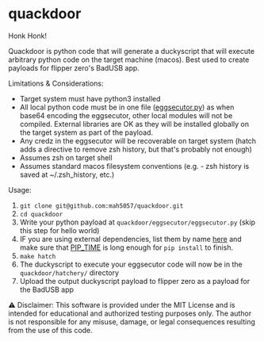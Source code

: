 # quackdoor

Honk Honk!

Quackdoor is python code that will generate a duckyscript that will execute arbitrary python code on the target machine (macos). Best used to create payloads for flipper zero's BadUSB app.

Limitations & Considerations:
- Target system must have python3 installed
- All local python code must be in one file ([eggsecutor.py](https://github.com/mah5057/quackdoor/blob/main/quackdoor/eggsecutor/eggsecutor.py)) as when base64 encoding the eggsecutor, other local modules will not be compiled. External libraries are OK as they will be installed globally on the target system as part of the payload.
- Any credz in the eggsecutor will be recoverable on target system (hatch adds a directive to remove zsh history, but that's probably not enough)
- Assumes zsh on target shell
- Assumes standard macos filesystem conventions (e.g. - zsh history is saved at ~/.zsh_history, etc.)

Usage:
1. `git clone git@github.com:mah5057/quackdoor.git`
2. `cd quackdoor`
3. Write your python payload at `quackdoor/eggsecutor/eggsecutor.py` (skip this step for hello world)
4. IF you are using external dependencies, list them by name [here](https://github.com/mah5057/quackdoor/blob/main/quackdoor/incubator/hatch.py#L18) and make sure that [PIP_TIME](https://github.com/mah5057/quackdoor/blob/main/quackdoor/incubator/hatch.py#L17) is long enough for `pip install` to finish.
5. `make hatch`
6. The duckyscript to execute your eggsecutor code will now be in the `quackdoor/hatchery/` directory
7. Upload the output duckyscript payload to flipper zero as a payload for the BadUSB app

⚠️ Disclaimer:
This software is provided under the MIT License and is intended for educational and authorized testing purposes only. The author is not responsible for any misuse, damage, or legal consequences resulting from the use of this code.

